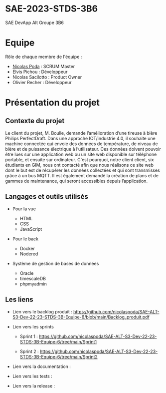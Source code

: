 # SAE-2023-STDS-3B6
SAE DevApp Alt Groupe 3B6


# Equipe

Rôle de chaque membre de l'équipe :

* [Nicolas Poda](https://github.com/nicolaspoda) : SCRUM Master
* Elvis Pichou : Développeur
* Nicolas Sacilotto : Product Owner
* Olivier Recher : Développeur

# Présentation du projet

## Contexte du projet

  Le client du projet, M. Boulle, demande l’amélioration d’une tireuse à bière Philips PerfectDraft. Dans une approche IOT/industrie 4.0, il souhaite une machine connectée qui envoie des données de température, de niveau de bière et de puissance électrique à l’utilisateur. Ces données doivent pouvoir être lues sur une application web ou un site web disponible sur téléphone portable, et ensuite sur ordinateur. C'est pourquoi, notre client client, six étudiants en GIM, nous ont contacté afin que nous réalisons ce site web dont le but est de récupérer les données collectées et qui sont transmisses grâce à un bus MQTT. Il est également demandé la création de plans et de gammes de maintenance, qui seront accessibles depuis l’application.
  
## Langages et outils utilisés

- Pour la vue

  - HTML
  - CSS
  - JavaScript

- Pour le back

  - Docker
  - Nodered

- Système de gestion de bases de données

  - Oracle
  - timescaleDB
  - phpmyadmin
  
  
## Les liens 
  
 - Lien vers le backlog produit : https://github.com/nicolaspoda/SAE-ALT-S3-Dev-22-23-STDS-3B-Equipe-6/blob/main/Backlog_produit.pdf
  
 - Lien vers les sprints 
  
   - Sprint 1 : https://github.com/nicolaspoda/SAE-ALT-S3-Dev-22-23-STDS-3B-Equipe-6/tree/main/Sprint1
  
   - Sprint 2 : https://github.com/nicolaspoda/SAE-ALT-S3-Dev-22-23-STDS-3B-Equipe-6/tree/main/Sprint2

  - Lien vers la documentation : 

  - Lien vers les tests : 

  - Lien vers la release : 
 


  
  


